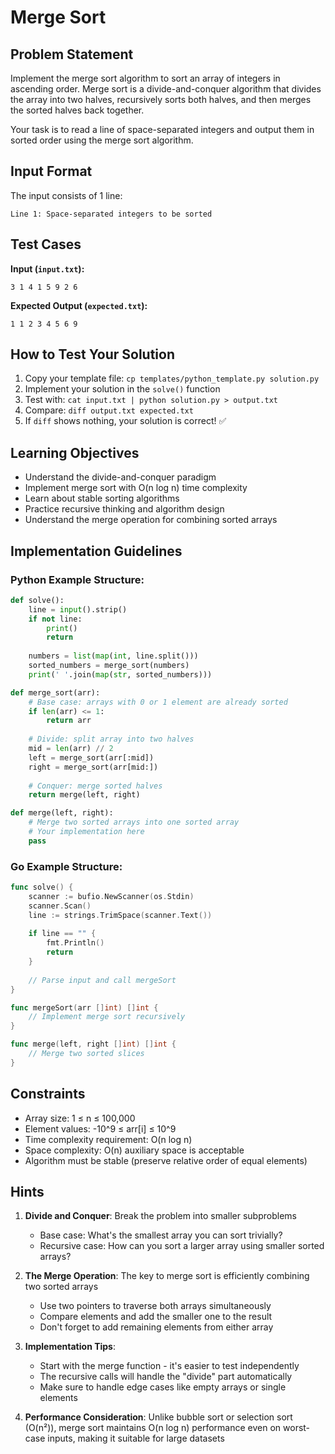 # Merge Sort

## Problem Statement

Implement the merge sort algorithm to sort an array of integers in ascending order. Merge sort is a divide-and-conquer algorithm that divides the array into two halves, recursively sorts both halves, and then merges the sorted halves back together.

Your task is to read a line of space-separated integers and output them in sorted order using the merge sort algorithm.

## Input Format

The input consists of 1 line:
```
Line 1: Space-separated integers to be sorted
```

## Test Cases
**Input (`input.txt`):**
```
3 1 4 1 5 9 2 6
```

**Expected Output (`expected.txt`):**
```
1 1 2 3 4 5 6 9
```

## How to Test Your Solution
1. Copy your template file: `cp templates/python_template.py solution.py`
2. Implement your solution in the `solve()` function
3. Test with: `cat input.txt | python solution.py > output.txt`
4. Compare: `diff output.txt expected.txt`
5. If `diff` shows nothing, your solution is correct! ✅

## Learning Objectives
- Understand the divide-and-conquer paradigm
- Implement merge sort with O(n log n) time complexity
- Learn about stable sorting algorithms
- Practice recursive thinking and algorithm design
- Understand the merge operation for combining sorted arrays

## Implementation Guidelines

### Python Example Structure:
```python
def solve():
    line = input().strip()
    if not line:
        print()
        return
    
    numbers = list(map(int, line.split()))
    sorted_numbers = merge_sort(numbers)
    print(' '.join(map(str, sorted_numbers)))

def merge_sort(arr):
    # Base case: arrays with 0 or 1 element are already sorted
    if len(arr) <= 1:
        return arr
    
    # Divide: split array into two halves
    mid = len(arr) // 2
    left = merge_sort(arr[:mid])
    right = merge_sort(arr[mid:])
    
    # Conquer: merge sorted halves
    return merge(left, right)

def merge(left, right):
    # Merge two sorted arrays into one sorted array
    # Your implementation here
    pass
```

### Go Example Structure:
```go
func solve() {
    scanner := bufio.NewScanner(os.Stdin)
    scanner.Scan()
    line := strings.TrimSpace(scanner.Text())
    
    if line == "" {
        fmt.Println()
        return
    }
    
    // Parse input and call mergeSort
}

func mergeSort(arr []int) []int {
    // Implement merge sort recursively
}

func merge(left, right []int) []int {
    // Merge two sorted slices
}
```

## Constraints
- Array size: 1 ≤ n ≤ 100,000
- Element values: -10^9 ≤ arr[i] ≤ 10^9
- Time complexity requirement: O(n log n)
- Space complexity: O(n) auxiliary space is acceptable
- Algorithm must be stable (preserve relative order of equal elements)

## Hints
1. **Divide and Conquer**: Break the problem into smaller subproblems
   - Base case: What's the smallest array you can sort trivially?
   - Recursive case: How can you sort a larger array using smaller sorted arrays?

2. **The Merge Operation**: The key to merge sort is efficiently combining two sorted arrays
   - Use two pointers to traverse both arrays simultaneously
   - Compare elements and add the smaller one to the result
   - Don't forget to add remaining elements from either array

3. **Implementation Tips**:
   - Start with the merge function - it's easier to test independently
   - The recursive calls will handle the "divide" part automatically
   - Make sure to handle edge cases like empty arrays or single elements

4. **Performance Consideration**: Unlike bubble sort or selection sort (O(n²)), merge sort maintains O(n log n) performance even on worst-case inputs, making it suitable for large datasets

